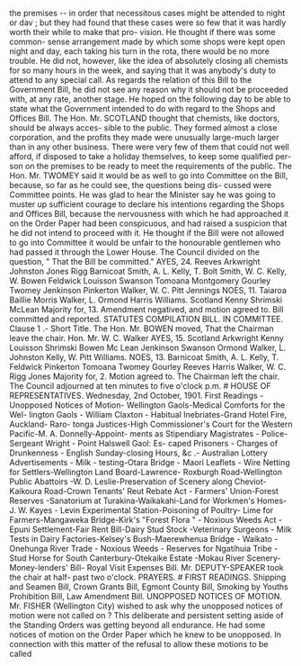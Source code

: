 the premises -- in order that necessitous cases might be attended to night or dav ; but they had found that these cases were so few that it was hardly worth their while to make that pro- vision. He thought if there was some common- sense arrangement made by which some shops were kept open night and day, each taking his turn in the rota, there would be no more trouble. He did not, however, like the idea of absolutely closing all chemists for so many hours in the week, and saying that it was anybody's duty to attend to any special call. As regards the relation of this Bill to the Government Bill, he did not see any reason why it should not be proceeded with, at any rate, another stage. He hoped on the following day to be able to state what the Government intended to do with regard to the Shops and Offices Bill. The Hon. Mr. SCOTLAND thought that chemists, like doctors, should be always acces- sible to the public. They formed almost a close corporation, and the profits they made were unusually large-much larger than in any other business. There were very few of them that could not well afford, if disposed to take a holiday themselves, to keep some qualified per- son on the premises to be ready to meet the requirements of the public. The Hon. Mr. TWOMEY said it would be as well to go into Committee on the Bill, because, so far as he could see, the questions being dis- cussed were Committee points. He was glad to hear the Minister say he was going to muster up sufficient courage to declare his intentions regarding the Shops and Offices Bill, because the nervousness with which he had approached it on the Order Paper had been conspicuous, and had raised a suspicion that he did not intend to proceed with it. He thought if the Bill were not allowed to go into Committee it would be unfair to the honourable gentlemen who had passed it through the Lower House. The Council divided on the question, " That the Bill be committed." AYES, 24. Reeves Arkwright Johnston Jones Rigg Barnicoat Smith, A. L. Kelly, T. Bolt Smith, W. C. Kelly, W. Bowen Feldwick Louisson Swanson Tomoana Montgomery Gourley Twomey Jenkinson Pinkerton Walker, W. C. Pitt Jennings NOES, 11. Taiaroa Baillie Morris Walker, L. Ormond Harris Williams. Scotland Kenny Shrimski McLean Majority for, 13. Amendment negatived, and motion agreed to. Bill committed and reported. STATUTES COMPILATION BILL. IN COMMITTEE. Clause 1 .- Short Title. The Hon. Mr. BOWEN moved, That the Chairman leave the chair. Hon. Mr. W. C. Walker AYES, 15. Scotland Arkwright Kenny Louisson Shrimski Bowen Mc Lean Jenkinson Swanson Ormond Walker, L. Johnston Kelly, W. Pitt Williams. NOES, 13. Barnicoat Smith, A. L. Kelly, T. Feldwick Pinkerton Tomoana Twomey Gourley Reeves Harris Walker, W. C. Rigg Jones Majority for, 2. Motion agreed to. The Chairman left the chair. The Council adjourned at ten minutes to five o'clock p.m. # HOUSE OF REPRESENTATIVES. Wednesday, 2nd October, 1901. First Readings - Unopposed Notices of Motion- Wellington Gaols-Medical Comforts for the Wel- lington Gaols - William Claxton - Habitual Inebriates-Grand Hotel Fire, Auckland- Raro- tonga Justices-High Commissioner's Court for the Western Pacific-M. A. Donnelly-Appoint- ments as Stipendiary Magistrates - Police- Sergeant Wright - Point Halswell Gaol: Es- caped Prisoners - Charges of Drunkenness - English Sunday-closing Hours, &c .- Australian Lottery Advertisements - Milk - testing-Otara Bridge - Maori Leaflets - Wire Netting for Settlers-Wellington Land Board-Lawrence- Roxburgh Road-Wellington Public Abattoirs -W. D. Leslie-Preservation of Scenery along Cheviot-Kaikoura Road-Crown Tenants' Reut Rebate Act - Farmers' Union-Forest Reserves -Sanatorium at Turakina-Waikakahi-Land for Workmen's Homes-J. W. Kayes - Levin Experimental Station-Poisoning of Poultry- Lime for Farmers-Mangaweka Bridge-Kirk's "Forest Flora " - Noxious Weeds Act - Epuni Settlement-Fair Rent Bill-Dairy Stud Stock -Veterinary Surgeons - Milk Tests in Dairy Factories-Kelsey's Bush-Maerewhenua Bridge - Waikato - Onehunga River Trade - Noxious Weeds - Reserves for Ngatihuia Tribe - Stud Horse for South Canterbury-Otekaike Estate -Mokau River Scenery-Money-lenders' Bill- Royal Visit Expenses Bill. Mr. DEPUTY-SPEAKER took the chair at half- past two o'clock. PRAYERS. # FIRST READINGS. Shipping and Seamen Bill, Crown Grants Bill, Egmont County Bill, Smoking by Youths Prohibition Bill, Law Amendment Bill. UNOPPOSED NOTICES OF MOTION. Mr. FISHER (Wellington City) wished to ask why the unopposed notices of motion were not called on ? This deliberate and persistent setting aside of the Standing Orders was getting beyond all endurance. He had some notices of motion on the Order Paper which he knew to be unopposed. In connection with this matter of the refusal to allow these motions to be called 